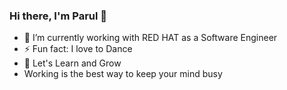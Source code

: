 ### Hi there, I'm Parul 👋


- 🔭 I’m currently working with RED HAT as a Software Engineer
- ⚡ Fun fact: I love to Dance
- 👯 Let's Learn and Grow
- Working is the best way to keep your mind busy



